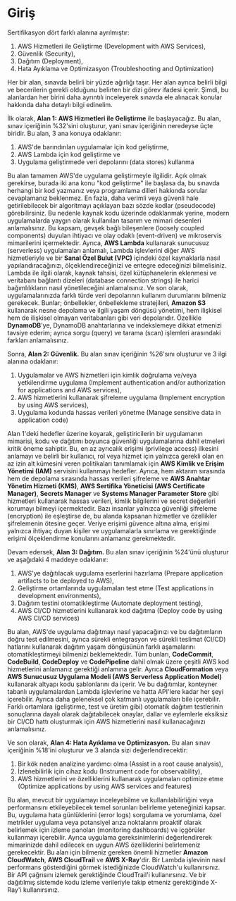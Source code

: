 # Giriş

Sertifikasyon dört farklı alanına ayrılmıştır:

1.  AWS Hizmetleri ile Geliştirme (Development with AWS Services),
2.  Güvenlik (Security),
3.  Dağıtım (Deployment),
4.  Hata Ayıklama ve Optimizasyon (Troubleshooting and Optimization)

Her bir alan, sınavda belirli bir yüzde ağırlığı taşır. Her alan ayrıca belirli bilgi ve becerilerin gerekli olduğunu belirten bir dizi görev ifadesi içerir. Şimdi, bu alanlardan her birini daha ayrıntılı inceleyerek sınavda ele alınacak konular hakkında daha detaylı bilgi edinelim.

İlk olarak,
**Alan 1: AWS Hizmetleri ile Geliştirme** ile başlayacağız. Bu alan, sınav içeriğinin %32'sini oluşturur, yani sınav içeriğinin neredeyse üçte biridir. Bu alan, 3 ana konuya odaklanır:

1.  AWS'de barındırılan uygulamalar için kod geliştirme,
2.  AWS Lambda için kod geliştirme ve
3.  Uygulama geliştirmede veri depolarını (data stores) kullanma

Bu alan tamamen AWS'de uygulama geliştirmeyle ilgilidir. Açık olmak gerekirse, burada iki ana konu "kod geliştirme" ile başlasa da, bu sınavda herhangi bir kod yazmanız veya programlama dilleri hakkında sorular cevaplamanız beklenmez. En fazla, daha verimli veya güvenli hale getirilebilecek bir algoritmayı açıklayan bazı sözde kodlar (pseudocode) görebilirsiniz. Bu nedenle kaynak kodu üzerinde odaklanmak yerine, modern uygulamalarda yaygın olarak kullanılan tasarım ve mimari desenleri anlamalısınız. Bu kapsam, gevşek bağlı bileşenlere (loosely coupled components) duyulan ihtiyacı ve olay odaklı (event-driven) ve mikroservis mimarilerini içermektedir. Ayrıca, **AWS Lambda** kullanarak sunucusuz (serverless) uygulamaları anlamalı, Lambda işlevlerini diğer AWS hizmetleriyle ve bir **Sanal Özel Bulut (VPC)** içindeki özel kaynaklarla nasıl yapılandıracağınızı, ölçeklendireceğinizi ve entegre edeceğinizi bilmelisiniz. Lambda ile ilgili olarak, kaynak tahsisi, özel kütüphanelerin eklenmesi ve veritabanı bağlantı dizeleri (database connection strings) ile harici bağımlılıkların nasıl yönetileceğini anlamalısınız. Ve son olarak, uygulamalarınızda farklı türde veri depolarının kullanım durumlarını bilmeniz gerekecek. Bunlar; önbellekler, önbellekleme stratejileri, **Amazon S3** kullanarak nesne depolama ve ilgili yaşam döngüsü yönetimi, hem ilişkisel hem de ilişkisel olmayan veritabanları gibi veri depolarıdır. Özellikle **DynamoDB**'ye, DynamoDB anahtarlarına ve indekslemeye dikkat etmenizi tavsiye ederim; ayrıca sorgu (query) ve tarama (scan) işlemleri arasındaki farkları anlamalısınız.

Sonra,
**Alan 2: Güvenlik.** Bu alan sınav içeriğinin %26'sını oluşturur ve 3 ilgi alanına odaklanır:

1.  Uygulamalar ve AWS hizmetleri için kimlik doğrulama ve/veya yetkilendirme uygulama (Implement authentication and/or authorization for applications and AWS services),
2.  AWS hizmetlerini kullanarak şifreleme uygulama (Implement encryption by using AWS services),
3.  Uygulama kodunda hassas verileri yönetme (Manage sensitive data in application code)

Alan 1'deki hedefler üzerine koyarak, geliştiricilerin bir uygulamanın mimarisi, kodu ve dağıtımı boyunca güvenliği uygulamalarına dahil etmeleri kritik öneme sahiptir. Bu, en az ayrıcalık erişimi (privilege access) ilkesini anlamayı ve belirli bir kullanıcı, rol veya hizmet için yalnızca gerekli olan en az izin alt kümesini veren politikaları tanımlamak için **AWS Kimlik ve Erişim Yönetimi (IAM)** servisini kullanmayı hedefler. Ayrıca, hem aktarım sırasında hem de depolama sırasında hassas verileri şifreleme ve **AWS Anahtar Yönetim Hizmeti (KMS)**, **AWS Sertifika Yöneticisi (AWS Certificate Manager)**, **Secrets Manager** ve **Systems Manager Parameter Store** gibi hizmetleri kullanarak hassas verileri, kimlik bilgilerini ve secret değerleri korumayı bilmeyi içermektedir. Bazı insanlar yalnızca güvenliği şifreleme (encryption) ile eşleştirse de, bu alanda kapsanan hizmetler ve özellikler şifrelemenin ötesine geçer. Veriye erişimi güvence altına alma, erişimi yalnızca ihtiyaç duyan kişiler ve uygulamalarla sınırlama ve gerektiğinde erişimi ölçeklendirme konularını anlamanız gerekmektedir.

Devam edersek,
**Alan 3: Dağıtım.** Bu alan sınav içeriğinin %24'ünü oluşturur ve aşağıdaki 4 maddeye odaklanır:

1.  AWS'ye dağıtılacak uygulama eserlerini hazırlama (Prepare application artifacts to be deployed to AWS),
2.  Geliştirme ortamlarında uygulamaları test etme (Test applications in development environments),
3.  Dağıtım testini otomatikleştirme (Automate deployment testing),
4.  AWS CI/CD hizmetlerini kullanarak kod dağıtma (Deploy code by using AWS CI/CD services)

Bu alan, AWS'de uygulama dağıtmayı nasıl yapacağınızı ve bu dağıtımların doğru test edilmesini, ayrıca sürekli entegrasyon ve sürekli teslimat (CI/CD) hatlarını kullanarak dağıtım yaşam döngüsünün farklı aşamalarını otomatikleştirmeyi bilmenizi beklemektedir. Tüm bunları, **CodeCommit**, **CodeBuild**, **CodeDeploy** ve **CodePipeline** dahil olmak üzere çeşitli AWS kod hizmetlerini anlamanız gerektiği anlamına gelir. Ayrıca **CloudFormation** veya **AWS Sunucusuz Uygulama Modeli (AWS Serverless Application Model)** kullanarak altyapı kodu şablonlarını da içerir. Ve bu dağıtımlar, konteyner tabanlı uygulamalardan Lambda işlevlerine ve hatta API'lere kadar her şeyi içerebilir. Ayrıca daha geleneksel çok katmanlı uygulamaları bile içerebilir. Farklı ortamlara (geliştirme, test ve üretim gibi) otomatik dağıtım testlerinin sonuçlarına dayalı olarak dağıtabilecek onaylar, dallar ve eylemlerle eksiksiz bir CI/CD hattı oluşturmak için AWS hizmetlerini nasıl kullanacağınızı anlamalısınız.

Ve son olarak,
**Alan 4: Hata Ayıklama ve Optimizasyon.** Bu alan sınav içeriğinin %18'ini oluşturur ve 3 alanda sizi değerlendirecektir:

1.  Bir kök neden analizine yardımcı olma (Assist in a root cause analysis),
2.  İzlenebilirlik için cihaz kodu (Instrument code for observability),
3.  AWS hizmetlerini ve özelliklerini kullanarak uygulamaları optimize etme (Optimize applications by using AWS services and features)

Bu alan, mevcut bir uygulamayı inceleyebilme ve kullanılabilirliğini veya performansını etkileyebilecek temel sorunları belirleme yeteneğinizi kapsar. Bu, uygulama hata günlüklerini (error logs) sorgulama ve yorumlama, özel metrikler uygulama veya potansiyel arıza noktalarını proaktif olarak belirlemek için izleme panoları (monitoring dashboards) ve içgörüler kullanmayı içerebilir. Ayrıca uygulama gereksinimlerini değerlendirerek mimarinizde dahil edilecek en uygun AWS özelliklerini belirlemeniz gerekecektir. Bu alan için bilmeniz gereken önemli hizmetler **Amazon CloudWatch**, **AWS CloudTrail** ve **AWS X-Ray**'dir. Bir Lambda işlevinin nasıl performans gösterdiğini görmek istediğinizde CloudWatch'u kullanırsınız. Bir API çağrısını izlemek gerektiğinde CloudTrail'i kullanırsınız. Ve bir dağıtılmış sistemde kodu izleme verileriyle takip etmeniz gerektiğinde X-Ray'i kullanırsınız.

